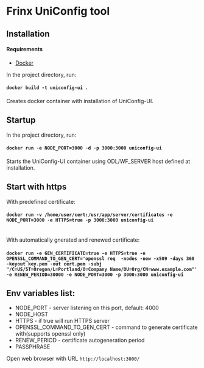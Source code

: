 # Frinx UniConfig tool

## Installation 

#### Requirements
* [Docker](https://www.docker.com/)   

In the project directory, run: 
#### `docker build -t uniconfig-ui .` <br>
Creates docker container with installation of UniConfig-UI. <br>

## Startup <br>
In the project directory, run: 

#### `docker run -e NODE_PORT=3000 -d -p 3000:3000 uniconfig-ui` <br>
Starts the UniConfig-UI container using ODL/WF_SERVER host defined at installation.

## Start with https
With predefined certificate:
#### `docker run -v /home/user/cert:/usr/app/server/certificates -e NODE_PORT=3000 -e HTTPS=true -p 3000:3000 uniconfig-ui` <br> <br>

With automatically gnerated and renewed certificate:
#### `docker run -e GEN_CERTIFICATE=true -e HTTPS=true -e OPENSSL_COMMAND_TO_GEN_CERT='openssl req  -nodes -new -x509 -days 360 -keyout key.pem -out cert.pem -subj "/C=US/ST=Oregon/L=Portland/O=Company Name/OU=Org/CN=www.example.com"' -e RENEW_PERIOD=30000 -e NODE_PORT=3000 -p 3000:3000 uniconfig-ui`<br>

## Env variables list:

* NODE_PORT - server listening on this port, default: 4000
* NODE_HOST
* HTTPS - if true will run HTTPS server
* OPENSSL_COMMAND_TO_GEN_CERT - command to generate certificate with(supports openssl only)
* RENEW_PERIOD - certificate autogeneration period
* PASSPHRASE 

Open web browser with URL `http://localhost:3000/`
